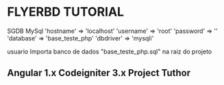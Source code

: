 # FLYERBD TUTORIAL

SGDB MySql
'hostname' => 'localhost'
	'username' => 'root'
	'password' => ''
	'database' => 'base_teste_php'
	'dbdriver' => 'mysqli'

usuario
Importa banco de dados "base_teste_php.sql" na raiz do projeto

## Angular 1.x Codeigniter 3.x Project Tuthor 

